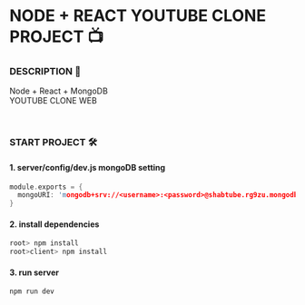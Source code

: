 # NODE + REACT YOUTUBE CLONE PROJECT 📺 


### DESCRIPTION 📄
Node + React + MongoDB   
YOUTUBE CLONE WEB 

 &nbsp;

### START PROJECT 🛠

#### 1. server/config/dev.js mongoDB setting
```C
module.exports = {
  mongoURI: 'mongodb+srv://<username>:<password>@shabtube.rg9zu.mongodb.net/<dbname>?retryWrites=true&w=majority'
}
```

#### 2. install dependencies
``` C
root> npm install
root>client> npm install
```

#### 3. run server
``` C
npm run dev
```
